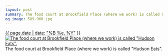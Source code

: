 ```yaml
---
layout: post
summary: The food court at Brookfield Place (where we work) is called &quot;Hudson Eats&quot;.
og_image: 589-960.jpg
---
```


<p>
  <time><a href="/589">{{ page.date | date: "%B %e, %Y" }}</a></time>
  <a href="/589"><img src="{{ site.assets_url }}/589-480.jpg" srcset="{{ site.assets_url }}/589-240.jpg 240w, {{ site.assets_url }}/589-480.jpg 480w, {{ site.assets_url }}/589-720.jpg 720w, {{ site.assets_url }}/589-960.jpg 960w" sizes="(min-width: 700px) 50vw, calc(100vw - 2rem)" alt="The food court at Brookfield Place (where we work) is called &quot;Hudson Eats&quot;." /></a>
  <span>The food court at Brookfield Place (where we work) is called &quot;Hudson Eats&quot;.</span>
</p>
